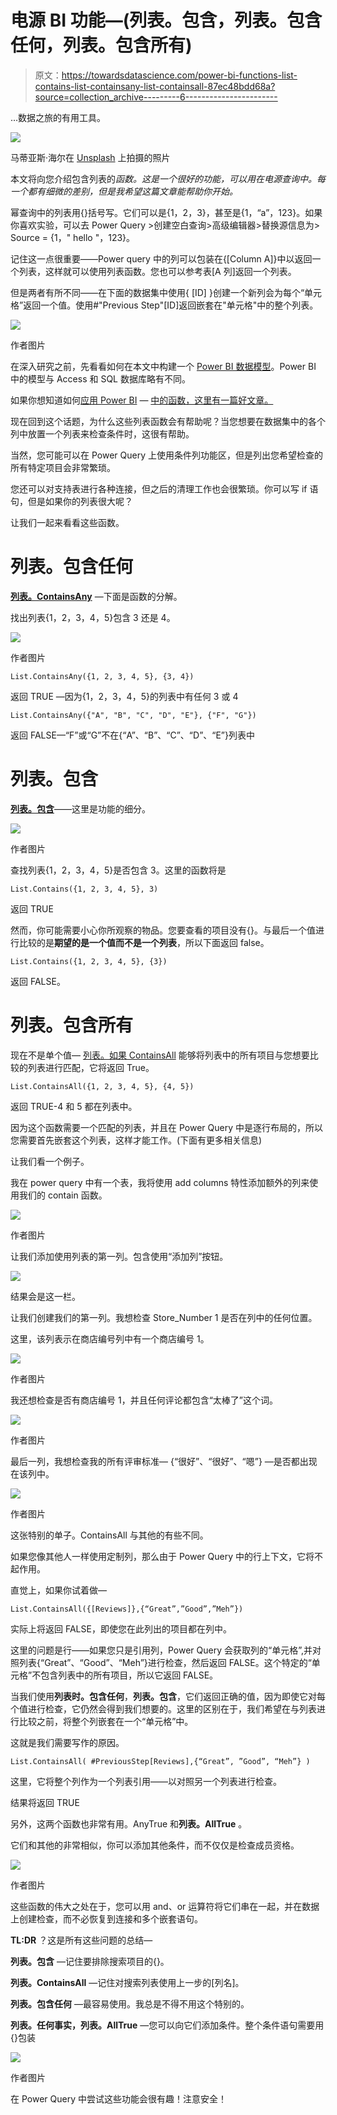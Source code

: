 # 电源 BI 功能—(列表。包含，列表。包含任何，列表。包含所有)

> 原文：<https://towardsdatascience.com/power-bi-functions-list-contains-list-containsany-list-containsall-87ec48bdd68a?source=collection_archive---------6----------------------->

…数据之旅的有用工具。

![](img/379bf6ec1a7d74b85f447736a1242620.png)

马蒂亚斯·海尔在 [Unsplash](https://unsplash.com?utm_source=medium&utm_medium=referral) 上拍摄的照片

本文将向您介绍包含列表的*函数。这是一个很好的功能，可以用在电源查询中。每一个都有细微的差别，但是我希望这篇文章能帮助你开始。*

幂查询中的列表用{}括号写。它们可以是{1，2，3}，甚至是{1，“a”，123}。如果你喜欢实验，可以去 Power Query >创建空白查询>高级编辑器>替换源信息为> Source = {1，" hello "，123}。

记住这一点很重要——Power query 中的列可以包装在{[Column A]}中以返回一个列表，这样就可以使用列表函数。您也可以参考表[A 列]返回一个列表。

但是两者有所不同——在下面的数据集中使用{ [ID] }创建一个新列会为每个“单元格”返回一个值。使用#"Previous Step"[ID]返回嵌套在"单元格"中的整个列表。

![](img/289ebd2cfd6d6ec38637e1371b9f1cca.png)

作者图片

在深入研究之前，先看看如何在本文中构建一个 [Power BI 数据模型](/power-bi-modelling-bcd4431f49f9?sk=1f054aeeeb14c96238fd6e4f8e192ee2)。Power BI 中的模型与 Access 和 SQL 数据库略有不同。

如果你想知道如何[应用 Power BI](/functions-in-power-bi-56e9e11e4669?sk=32f65f6e5196dbd96ed43a53584ad2fc) — [中的函数，这里有一篇好文章。](/functions-in-power-bi-56e9e11e4669?sk=32f65f6e5196dbd96ed43a53584ad2fc)

现在回到这个话题，为什么这些列表函数会有帮助呢？当您想要在数据集中的各个列中放置一个列表来检查条件时，这很有帮助。

当然，您可能可以在 Power Query 上使用条件列功能区，但是列出您希望检查的所有特定项目会非常繁琐。

您还可以对支持表进行各种连接，但之后的清理工作也会很繁琐。你可以写 if 语句，但是如果你的列表很大呢？

让我们一起来看看这些函数。

# 列表。包含任何

[**列表。ContainsAny**](https://docs.microsoft.com/en-us/powerquery-m/list-containsany) —下面是函数的分解。

找出列表{1，2，3，4，5}包含 3 还是 4。

![](img/ef16dd50c41c5ef72b545d0aa05ae2fe.png)

作者图片

```
List.ContainsAny({1, 2, 3, 4, 5}, {3, 4})
```

返回 TRUE —因为{1，2，3，4，5}的列表中有任何 3 或 4

```
List.ContainsAny({"A", "B", "C", "D", "E"}, {"F", "G"})
```

返回 FALSE—“F”或“G”不在{“A”、“B”、“C”、“D”、“E”}列表中

# 列表。包含

[**列表。包含**](https://docs.microsoft.com/en-us/powerquery-m/list-contains)——这里是功能的细分。

![](img/87f3afd948a6bfbf1eb2b81bac93f77a.png)

作者图片

查找列表{1，2，3，4，5}是否包含 3。这里的函数将是

```
List.Contains({1, 2, 3, 4, 5}, 3)
```

返回 TRUE

然而，你可能需要小心你所观察的物品。您要查看的项目没有{}。与最后一个值进行比较的是**期望的是一个值而不是一个列表**，所以下面返回 false。

```
List.Contains({1, 2, 3, 4, 5}, {3})
```

返回 FALSE。

# 列表。包含所有

现在不是单个值— [列表。如果 ContainsAll](https://docs.microsoft.com/en-us/powerquery-m/list-containsall) 能够将列表中的所有项目与您想要比较的列表进行匹配，它将返回 True。

```
List.ContainsAll({1, 2, 3, 4, 5}, {4, 5})
```

返回 TRUE-4 和 5 都在列表中。

因为这个函数需要一个匹配的列表，并且在 Power Query 中是逐行布局的，所以您需要首先嵌套这个列表，这样才能工作。(下面有更多相关信息)

让我们看一个例子。

我在 power query 中有一个表，我将使用 add columns 特性添加额外的列来使用我们的 contain 函数。

![](img/9824663aa0d9d90868e268350beffb53.png)

作者图片

让我们添加使用列表的第一列。包含使用“添加列”按钮。

![](img/155c46920738420d173d977360a2240c.png)

结果会是这一栏。

让我们创建我们的第一列。我想检查 Store_Number 1 是否在列中的任何位置。

这里，该列表示在商店编号列中有一个商店编号 1。

![](img/58878ed01b20342d7872af6d8c8713d1.png)

作者图片

我还想检查是否有商店编号 1，并且任何评论都包含“太棒了”这个词。

![](img/279b36c45aff506a689f3a313d50c9c5.png)

作者图片

最后一列，我想检查我的所有评审标准— {“很好”、“很好”、“嗯”} —是否都出现在该列中。

![](img/56417f752e6116b9968439cbed0c7376.png)

作者图片

这张特别的单子。ContainsAll 与其他的有些不同。

如果您像其他人一样使用定制列，那么由于 Power Query 中的行上下文，它将不起作用。

直觉上，如果你试着做—

```
List.ContainsAll({[Reviews]},{“Great”,”Good”,”Meh”})
```

实际上将返回 FALSE，即使您在此列出的项目都在列中。

这里的问题是行——如果您只是引用列，Power Query 会获取列的“单元格”,并对照列表{“Great”、“Good”、“Meh”}进行检查，然后返回 FALSE。这个特定的“单元格”不包含列表中的所有项目，所以它返回 FALSE。

当我们使用**列表时。包含任何**，**列表。包含**，它们返回正确的值，因为即使它对每个值进行检查，它仍然会得到我们想要的。这里的区别在于，我们希望在与列表进行比较之前，将整个列嵌套在一个“单元格”中。

这就是我们需要写作的原因。

```
List.ContainsAll( #PreviousStep[Reviews],{“Great”, ”Good”, “Meh”} )
```

这里，它将整个列作为一个列表引用——以对照另一个列表进行检查。

结果将返回 TRUE

另外，这两个函数也非常有用。AnyTrue 和**列表。AllTrue** 。

它们和其他的非常相似，你可以添加其他条件，而不仅仅是检查成员资格。

![](img/cc95aa64b1106c81835b945544875205.png)

作者图片

这些函数的伟大之处在于，您可以用 and、or 运算符将它们串在一起，并在数据上创建检查，而不必恢复到连接和多个嵌套语句。

**TL:DR** ？这是所有这些问题的总结—

**列表。包含** —记住要排除搜索项目的{}。

**列表。ContainsAll** —记住对搜索列表使用上一步的[列名]。

**列表。包含任何** —最容易使用。我总是不得不用这个特别的。

**列表。任何事实，列表。AllTrue** —您可以向它们添加条件。整个条件语句需要用{}包装

![](img/b833e7c9269396a9caf84f7e2916b889.png)

作者图片

在 Power Query 中尝试这些功能会很有趣！注意安全！